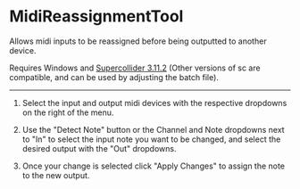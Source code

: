 # MidiReassignmentTool
Allows midi inputs to be reassigned before being outputted to another device. 


Requires Windows and [Supercollider 3.11.2](https://supercollider.github.io/download) (Other versions of sc are compatible, and can be used by adjusting the batch file).

---

1. Select the input and output midi devices with the respective dropdowns on the right of the menu. 

2. Use the "Detect Note" button or the Channel and Note dropdowns next to "In" to select the input note you want to be changed, and select the desired output with the "Out" dropdowns.

3. Once your change is selected click "Apply Changes" to assign the note to the new output.
